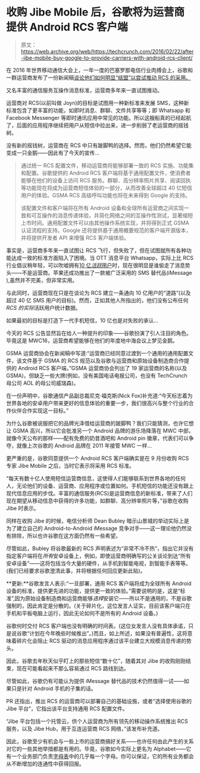 # 收购 Jibe Mobile 后，谷歌将为运营商提供 Android RCS 客户端 

> 原文：<https://web.archive.org/web/https://techcrunch.com/2016/02/22/after-jibe-mobile-buy-google-to-provide-carriers-with-android-rcs-client/>

在 2016 年世界移动通信大会上，一年一度的巴塞罗那电信行业肉搏会上，谷歌和一群运营商发布了一份新闻稿[谈论他们如何明显“结盟”以尝试推动 RCS 的采用。](https://web.archive.org/web/20221222083414/http://www.businesswire.com/news/home/20160222005526/en/Global-Operators-Google-GSMA-Align-Adoption-Rich)

又名丰富的通信服务互操作消息标准，运营商多年来一直试图推动。

运营商对 RCS(以前叫做 Joyn)的目标是试图用一种新标准来发展 SMS，这种新标准包含了更丰富的功能，如即时消息、群聊、文件共享等等；即 Whatsapp 和 Facebook Messenger 等即时通讯应用中常见的功能。所以这艘船真的已经起航了，后面的应用程序继续把用户从短信中拉出来，进一步削弱了老运营商的摇钱树。

没有新的摇钱树，运营商在 RCS 中只有跛脚鸭的选择。然而，他们仍然希望它能变成一只金鹅——因此有了今天的宣传…

> 通过统一 RCS 配置文件，移动运营商将能够部署一致的 RCS 实施、功能集和配置。谷歌提供的 Android RCS 客户端将基于通用配置文件，使消费者能够在他们的设备上访问 RCS 服务。群聊、高分辨率照片共享、阅读回执等功能现在将成为运营商短信体验的一部分，从而改善全球超过 40 亿短信用户的体验。GSMA RCS 高级呼叫功能也将在未来得到 Google 的支持。
> 
> 该配置文件和客户端将在所有 Android 设备和全球所有运营商之间实现一致和可互操作的消息传递体验，并简化网络之间的互操作性测试，显著缩短上市时间。通用配置文件可以由其他操作系统实现，并将得到正式 GSMA 认证流程的支持。Google 还将提供基于通用概要规范的客户端开源版本，并将提供开发者 API 来增强 RCS 客户端体验。

事实是，运营商多年来一直试图让 RCS 飞行，但失败了，但在试图就所有各种功能达成一致的标准方面陷入了困境。当 OTT 消息平台 Whatsapp，实际上比 RCS 行业倡议稍年轻，可以吹嘘拥有[10 亿*活跃*用户](https://web.archive.org/web/20221222083414/https://techcrunch.com/2016/02/01/whatsapp-hits-one-billion-users-remains-in-search-of-revenue/)时，现在很明显是谁偷走了消息势头——不是运营商。苹果还成功推出了一款被广泛采用的 SMS 替代品(iMessage ),虽然并不完美，但非常实用。

与此同时，运营商现在只是在谈论为 RCS 建立一条通向 10 亿用户的“道路”(以及超过 40 亿 SMS 用户的目标)。然而，正如其他人所指出的，他们没有公布任何*RCS 的实际*活跃用户统计数据。

如果最初的目标是打造下一代手机短信，10 亿也是对失败的承认…

今天的 RCS 公告显然旨在给人一种提升的印象——谷歌扮演了引人注目的角色。毕竟这是 MWC16，运营商希望能够在他们的年度地中海会议上梦见金鹅。

GSMA 运营商协会在新闻稿中写道:“运营商已经同意过渡到一个通用的通用配置文件，该文件基于 GSMA 的 RCS 规范以及谷歌与运营商和原始设备制造商合作提供的 Android RCS 客户端，”GSMA 运营商协会列出了 19 家运营商的名称(以及 GSMA)，但缺乏一些大牌(例如，没有美国电话电报公司，也没有 TechCrunch 母公司 AOL 的母公司威瑞森)。

在一份声明中，谷歌通信产品副总裁尼克·福克斯(Nick Fox)补充道:“今天标志着为世界各地的安卓用户带来更好的信息体验的重要一步，我们很高兴与整个行业的合作伙伴合作实现这一目标。”

为什么谷歌被说服把它的品牌光泽借给运营商的跛脚鸭？我们只能猜测，也许它想让 GSMA 高兴，所以它会批准另一个 Android 品牌的游乐场降落在 MWC 中部，就像今天公布的那样——配有免费的奶昔酒吧和 Android pin 徽章，代表们可以争夺，就像上次谷歌的 Android 品牌在 2011 年接管 MWC 一样…

更严重的是，谷歌同意提供一个 Android RCS 客户端确实是在 9 月份收购 RCS 专家 Jibe Mobile 之后，当时它表示将采用 RCS 标准。

“每天有数十亿人使用短信运营商信息，这使得人们能够联系到世界各地的任何人，无论他们的设备、运营商、应用程序或位置如何。手机短信的功能还没有跟上现代信息应用的步伐。丰富的通信服务(RCS)是运营商信息的新标准，带来了人们现在期望从移动信息中获得的许多功能，如群聊、高分辨率照片等，”谷歌在收购 Jibe 时表示。

同样在收购 Jibe 的时候，电信分析师 Dean Bubley 暗示山景城的举动实际上是为了建立自己的 Android-to-Android iMessage 竞争对手——这一理论他仍然没有排除，所以也许谷歌在这方面仍然有一些希望。

尽管如此，Bubley 将谷歌最新的 RCS 声明表述为“非常不冷不热”，指出它并没有指定客户端将在*所有*安卓设备上，例如，即使运营商明确写的公关谈论到达“所有安卓设备”——这将包括当今大量的硬件，从手机到智能电视，到智能手表等等。(我们已经要求谷歌澄清此事，并将根据任何回应更新此贴)。

**更新:**谷歌发言人表示:“一旦部署，通用 RCS 客户端将成为全球所有 Android 设备的标准，提供更先进的功能，提供更一致的体验。”需要说明的是，这是“标准”,因为原始设备制造商和运营商能够*选择*安装它——所以不是通用的，不是谷歌强制的，因此肯定是分散的。(关于碎片化，这位发言人证实，目前该客户端只在手机和平板电脑上运行，因此无论如何不是所有的 Android 设备。)

谷歌何时交付 RCS 客户端也没有明确的时间表。(这位女发言人没有具体承诺，只是说谷歌“计划在今年晚些时候推出”。)而且，如上所述，如果没有普遍性，这将意味着碎片化会阻止 RCS 驱动的消息应用程序通过该平台建立大规模消息传递的势头。

因此，谷歌去年秋天似乎盯上的那些短信“数十亿”，随着其对 Jibe 的收购刚刚结束，现在可能看起来不那么容易通过 RCS 路线到达。

尽管如此，谷歌仍有可能认为提供 iMessage 替代品的技术仍然值得一试——如果只是针对 Android 手机的子集的话。

PR 还指出，推出 RCS 的运营商可以部署自己的基础设施，或者“选择使用谷歌的 Jibe 平台”，它指出该平台支持通用 RCS 配置文件。

“Jibe 平台包括一个托管云，供个人运营商为所有领先的移动操作系统推出 RCS 服务，以及 Jibe Hub，用于互连运营商 RCS 网络，”该发布补充道。

因此，谷歌至少有机会与一些上市的运营商搞好关系——也许任何由此产生的关系对它的一些其他举措都是有用的。毕竟，谷歌如今实际上更名为 Alphabet——它有一个业务部门负责[字母表](https://web.archive.org/web/20221222083414/https://techcrunch.com/2015/12/07/alphabet-gets-a-v-by-renaming-google-life-sciences-to-verily/)中的几乎每一个字母。你可以保证，它的所有业务都会从不断增加的连通性中获得回报。